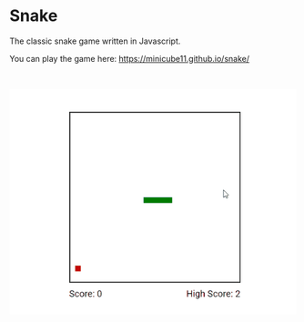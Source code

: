 # Snake
The classic snake game written in Javascript.

You can play the game here: https://minicube11.github.io/snake/

&nbsp;

![Demo](https://github.com/MiniCube11/snake/blob/5925ce75088943ce5a2e09fd47ead310d7e47e6c/screenshots/Demo.gif)


